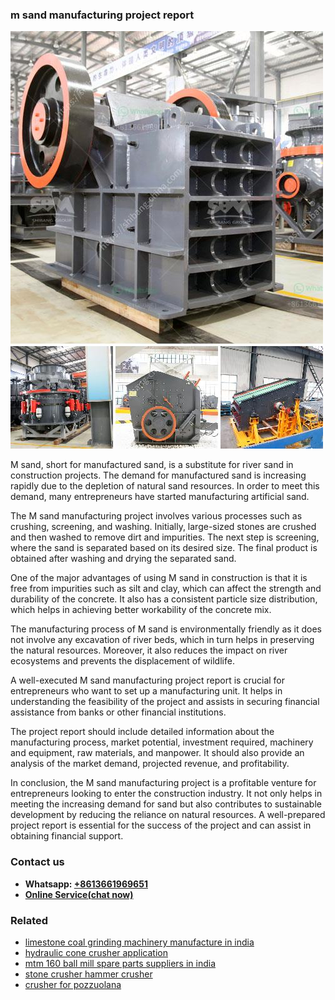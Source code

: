 <h3>m sand manufacturing project report</h3><img src='1708663334.jpg' alt=''><p>M sand, short for manufactured sand, is a substitute for river sand in construction projects. The demand for manufactured sand is increasing rapidly due to the depletion of natural sand resources. In order to meet this demand, many entrepreneurs have started manufacturing artificial sand.</p><p>The M sand manufacturing project involves various processes such as crushing, screening, and washing. Initially, large-sized stones are crushed and then washed to remove dirt and impurities. The next step is screening, where the sand is separated based on its desired size. The final product is obtained after washing and drying the separated sand.</p><p>One of the major advantages of using M sand in construction is that it is free from impurities such as silt and clay, which can affect the strength and durability of the concrete. It also has a consistent particle size distribution, which helps in achieving better workability of the concrete mix.</p><p>The manufacturing process of M sand is environmentally friendly as it does not involve any excavation of river beds, which in turn helps in preserving the natural resources. Moreover, it also reduces the impact on river ecosystems and prevents the displacement of wildlife.</p><p>A well-executed M sand manufacturing project report is crucial for entrepreneurs who want to set up a manufacturing unit. It helps in understanding the feasibility of the project and assists in securing financial assistance from banks or other financial institutions.</p><p>The project report should include detailed information about the manufacturing process, market potential, investment required, machinery and equipment, raw materials, and manpower. It should also provide an analysis of the market demand, projected revenue, and profitability.</p><p>In conclusion, the M sand manufacturing project is a profitable venture for entrepreneurs looking to enter the construction industry. It not only helps in meeting the increasing demand for sand but also contributes to sustainable development by reducing the reliance on natural resources. A well-prepared project report is essential for the success of the project and can assist in obtaining financial support.</p><h3>Contact us</h3><ul><li><strong>Whatsapp:&nbsp;<a href="https://wa.me/8613661969651">+8613661969651</a></strong></li><li><a href="https://swt.shibang-china.com/?git&amp;zhl&amp;m sand manufacturing project report"><strong>Online Service(chat now)</strong></a></li></ul><h3>Related</h3><ul><li><a href='limestone coal grinding machinery manufacture in india.md'>limestone coal grinding machinery manufacture in india</a></li><li><a href='hydraulic cone crusher application.md'>hydraulic cone crusher application</a></li><li><a href='mtm 160 ball mill spare parts suppliers in india.md'>mtm 160 ball mill spare parts suppliers in india</a></li><li><a href='stone crusher hammer crusher.md'>stone crusher hammer crusher</a></li><li><a href='crusher for pozzuolana.md'>crusher for pozzuolana</a></li></ul>